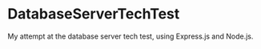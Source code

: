 # DatabaseServerTechTest
My attempt at the database server tech test, using Express.js and Node.js. 

